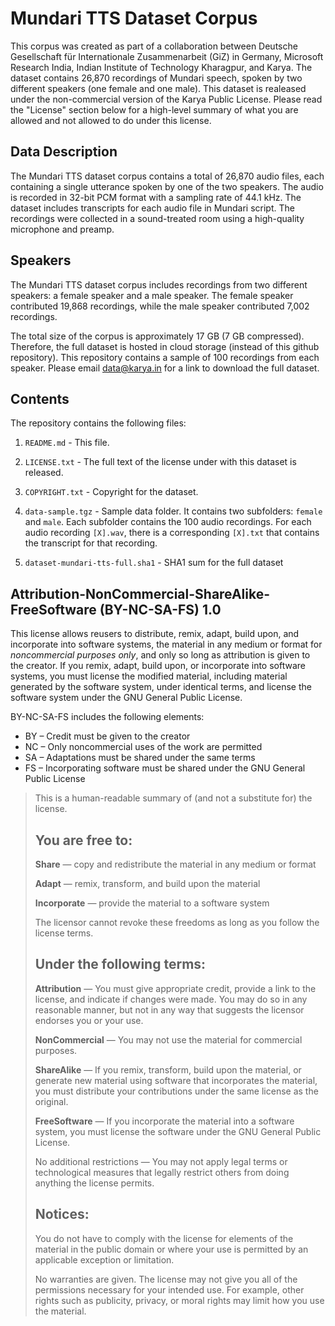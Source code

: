 # Mundari TTS Dataset Corpus

This corpus was created as part of a collaboration between Deutsche Gesellschaft für Internationale Zusammenarbeit (GiZ) in Germany, Microsoft Research India, Indian Institute of Technology Kharagpur, and Karya. The dataset contains 26,870 recordings of Mundari speech, spoken by two different speakers (one female and one male). This dataset is realeased under the non-commercial version of the Karya Public License. Please read the "License" section below for a high-level summary of what you are allowed and not allowed to do under this license.

## Data Description

The Mundari TTS dataset corpus contains a total of 26,870 audio files, each containing a single utterance spoken by one of the two speakers. The audio is recorded in 32-bit PCM format with a sampling rate of 44.1 kHz. The dataset includes transcripts for each audio file in Mundari script. The recordings were collected in a sound-treated room using a high-quality microphone and preamp.

## Speakers

The Mundari TTS dataset corpus includes recordings from two different speakers: a female speaker and a male speaker. The female speaker contributed 19,868 recordings, while the male speaker contributed 7,002 recordings.

The total size of the corpus is approximately 17 GB (7 GB compressed). Therefore, the full dataset is hosted in cloud storage (instead of this github repository). This repository contains a sample of 100 recordings from each speaker. Please email data@karya.in for a link to download the full dataset.

## Contents

The repository contains the following files:

1. `README.md` - This file.

2. `LICENSE.txt` - The full text of the license under with this dataset is released.

3. `COPYRIGHT.txt` - Copyright for the dataset.

4. `data-sample.tgz` - Sample data folder. It contains two subfolders: `female` and `male`. Each subfolder contains the 100 audio recordings. For each audio recording `[X].wav`, there is a corresponding `[X].txt` that contains the transcript for that recording.

5. `dataset-mundari-tts-full.sha1` - SHA1 sum for the full dataset

## Attribution-NonCommercial-ShareAlike-FreeSoftware (BY-NC-SA-FS) 1.0

This license allows reusers to distribute, remix, adapt, build upon, and incorporate into software systems, the material in any medium or format for _noncommercial purposes only_, and only so long as attribution is given to the creator. If you remix, adapt, build upon, or incorporate into software systems, you must license the modified material, including material generated by the software system, under identical terms, and license the software system under the GNU General Public License.

BY-NC-SA-FS includes the following elements:

- BY – Credit must be given to the creator
- NC – Only noncommercial uses of the work are permitted
- SA – Adaptations must be shared under the same terms
- FS – Incorporating software must be shared under the GNU General Public License

> This is a human-readable summary of (and not a substitute for) the license.
>
> ## You are free to:
>
> **Share** — copy and redistribute the material in any medium or format
>
> **Adapt** — remix, transform, and build upon the material
>
> **Incorporate** — provide the material to a software system
>
> The licensor cannot revoke these freedoms as long as you follow the license terms.
>
> ## Under the following terms:
>
> **Attribution** — You must give appropriate credit, provide a link to the license, and indicate if changes were made. You may do so in any reasonable manner, but not in any way that suggests the licensor endorses you or your use.
>
> **NonCommercial** — You may not use the material for commercial purposes.
>
> **ShareAlike** — If you remix, transform, build upon the material, or generate new material using software that incorporates the material, you must distribute your contributions under the same license as the original.
>
> **FreeSoftware** — If you incorporate the material into a software system, you must license the software under the GNU General Public License.
>
> No additional restrictions — You may not apply legal terms or technological measures that legally restrict others from doing anything the license permits.
>
> ## Notices:
>
> You do not have to comply with the license for elements of the material in the public domain or where your use is permitted by an applicable exception or limitation.
>
> No warranties are given. The license may not give you all of the permissions necessary for your intended use. For example, other rights such as publicity, privacy, or moral rights may limit how you use the material.
